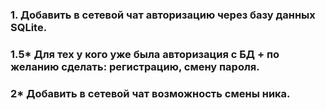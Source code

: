 ### 1. Добавить в сетевой чат авторизацию через базу данных SQLite. 
### 1.5* Для тех у кого уже была авторизация с БД + по желанию сделать: регистрацию, смену пароля. 
### 2* Добавить в сетевой чат возможность смены ника.